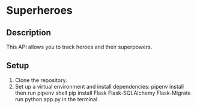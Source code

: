 # Superheroes

## Description
This API allows you to track heroes and their superpowers.

## Setup
1. Clone the repository.
2. Set up a virtual environment and install dependencies:
pipenv install then run pipenv shell
   pip install Flask Flask-SQLAlchemy Flask-Migrate
run python app.py in the terminal   

